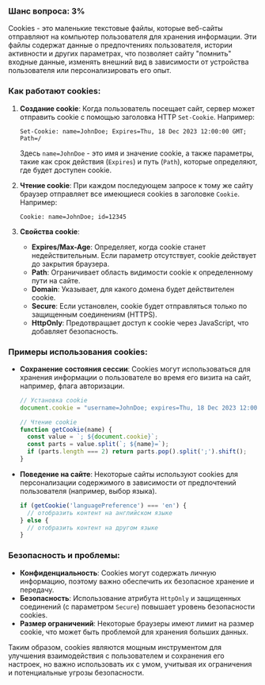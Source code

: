 ### Шанс вопроса: 3%

Cookies - это маленькие текстовые файлы, которые веб-сайты отправляют на компьютер пользователя для хранения информации. Эти файлы содержат данные о предпочтениях пользователя, истории активности и других параметрах, что позволяет сайту "помнить" входные данные, изменять внешний вид в зависимости от устройства пользователя или персонализировать его опыт.

### Как работают cookies:
1. **Создание cookie**: Когда пользователь посещает сайт, сервер может отправить cookie с помощью заголовка HTTP `Set-Cookie`. Например:
   ```http
   Set-Cookie: name=JohnDoe; Expires=Thu, 18 Dec 2023 12:00:00 GMT; Path=/
   ```
   Здесь `name=JohnDoe` - это имя и значение cookie, а также параметры, такие как срок действия (`Expires`) и путь (`Path`), которые определяют, где будет доступен cookie.

2. **Чтение cookie**: При каждом последующем запросе к тому же сайту браузер отправляет все имеющиеся cookies в заголовке `Cookie`. Например:
   ```http
   Cookie: name=JohnDoe; id=12345
   ```

3. **Свойства cookie**:
   - **Expires/Max-Age**: Определяет, когда cookie станет недействительным. Если параметр отсутствует, cookie действует до закрытия браузера.
   - **Path**: Ограничивает область видимости cookie к определенному пути на сайте.
   - **Domain**: Указывает, для какого домена будет действителен cookie.
   - **Secure**: Если установлен, cookie будет отправляться только по защищенным соединениям (HTTPS).
   - **HttpOnly**: Предотвращает доступ к cookie через JavaScript, что добавляет безопасность.

### Примеры использования cookies:
- **Сохранение состояния сессии**: Cookies могут использоваться для хранения информации о пользователе во время его визита на сайт, например, флага авторизации.
  ```javascript
  // Установка cookie
  document.cookie = "username=JohnDoe; expires=Thu, 18 Dec 2023 12:00:00 GMT; path=/";

  // Чтение cookie
  function getCookie(name) {
    const value = `; ${document.cookie}`;
    const parts = value.split(`; ${name}=`);
    if (parts.length === 2) return parts.pop().split(';').shift();
  }
  ```

- **Поведение на сайте**: Некоторые сайты используют cookies для персонализации содержимого в зависимости от предпочтений пользователя (например, выбор языка).
  ```javascript
  if (getCookie('languagePreference') === 'en') {
    // отобразить контент на английском языке
  } else {
    // отобразить контент на другом языке
  }
  ```

### Безопасность и проблемы:
- **Конфиденциальность**: Cookies могут содержать личную информацию, поэтому важно обеспечить их безопасное хранение и передачу.
- **Безопасность**: Использование атрибута `HttpOnly` и защищенных соединений (с параметром `Secure`) повышает уровень безопасности cookies.
- **Размер ограничений**: Некоторые браузеры имеют лимит на размер cookie, что может быть проблемой для хранения больших данных.

Таким образом, cookies являются мощным инструментом для улучшения взаимодействия с пользователем и сохранения его настроек, но важно использовать их с умом, учитывая их ограничения и потенциальные угрозы безопасности.